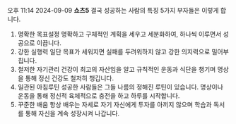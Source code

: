 오후 11:14 2024-09-09
**쇼츠5**
결국 성공하는 사람의
특징 5가지
부자들은 이렇게 합니다.
1. 명확한 목표설정
명확하고 구체적인 계획을 세우고 세분화하여, 하나씩 이루면서 성공으로 
이끕니다.
2. 강한 실행력
일단 목표가 세워지면 실패를 두려워하지 않고 강한 의지력으로 밀어부칩니다.
3. 철저한 자기관리
건강이 최고의 자산임을 알고 규칙적인 운동과 식단을 챙기며 명상을 통해 정신 건강도 
철저히 챙깁니다.
4. 일관된 아침루틴
성공한 사람들은 그들 나름의 정해진 루틴이 있습니다. 명상이나 운동을 통해 정신적
육체적으로 충전을 하고 하루를 시작합니다.
5. 꾸준한 배움
항상 배우는 자세로 자기 자신에게 투자를 아끼지 않으며 학습과 독서를 통해 
자신을 계속 성장시켜 나갑니다.